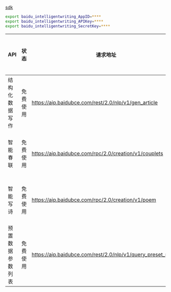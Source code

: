 [sdk](https://ai.baidu.com/docs#/IntelligentWriting-API/top "")

```bash
export baidu_intelligentwriting_AppID=****
export baidu_intelligentwriting_APIKey=****
export baidu_intelligentwriting_SecretKey=****

```


|API|状态|请求地址|调用量限制|QPS限制
|---|---|---|---|---
|结构化数据写作|免费使用|https://aip.baidubce.com/rest/2.0/nlp/v1/gen_article|无限制|不保证并发
|智能春联|免费使用|https://aip.baidubce.com/rpc/2.0/creation/v1/couplets|剩余免费100次|不保证并发
|智能写诗|免费使用|https://aip.baidubce.com/rpc/2.0/creation/v1/poem|剩余免费100次|不保证并发
|预置数据参数列表|免费使用|https://aip.baidubce.com/rest/2.0/nlp/v1/query_preset_param|无限制|不保证并发
